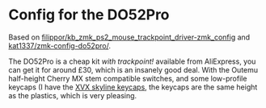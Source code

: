 # Config for the DO52Pro

Based on
[filippor/kb_zmk_ps2_mouse_trackpoint_driver-zmk_config](
https://github.com/filippor/kb_zmk_ps2_mouse_trackpoint_driver-zmk_config) and
[kat1337/zmk-config-do52pro/](https://github.com/kat1337/zmk-config-do52pro/).

The DO52Pro is a cheap kit *with trackpoint!* available from AliExpress, you
can get it for around £30, which is an insanely good deal. With the Outemu
half-height Cherry MX stem compatible switches, and some low-profile keycaps (I
have the [XVX skyline keycaps](
https://www.xvxchannel.com/collections/low-profile-keycaps/products/xvx-skyline-137-key-low-profile-double-shot-keycap-set-8-colors),
the keycaps are the same height as the plastics, which is very pleasing.
